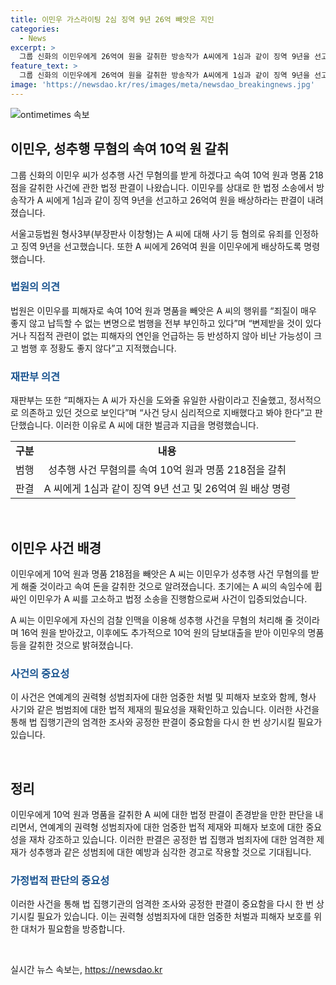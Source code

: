 ```yaml
---
title: 이민우 가스라이팅 2심 징역 9년 26억 빼앗은 지인
categories:
  - News
excerpt: >
  그룹 신화의 이민우에게 26억여 원을 갈취한 방송작가 A씨에게 1심과 같이 징역 9년을 선고하고 26억여 원을 배상하라고 명령. 법원은 A씨가 이민우를 속여 돈을 갈취한 것으로 판단하였으며, A씨의 변명을 납득하기 어렵다고 지적했습니다. A씨는 이민우를 속여 무혐의를 받을 수 있도록 도와주겠다며 돈 16억 원을 받아 간 사실도 드러났다. 10억 원의 대출과 명품 218점을 얻은 것으로 밝혀졌고, 이 씨는 A 씨를 고소하여 재판에 넘겨졌다.
feature_text: >
  그룹 신화의 이민우에게 26억여 원을 갈취한 방송작가 A씨에게 1심과 같이 징역 9년을 선고하고 26억여 원을 배상하라고 명령. 법원은 A씨가 이민우를 속여 돈을 갈취한 것으로 판단하였으며, A씨의 변명을 납득하기 어렵다고 지적했습니다. A씨는 이민우를 속여 무혐의를 받을 수 있도록 도와주겠다며 돈 16억 원을 받아 간 사실도 드러났다. 10억 원의 대출과 명품 218점을 얻은 것으로 밝혀졌고, 이 씨는 A 씨를 고소하여 재판에 넘겨졌다.
image: 'https://newsdao.kr/res/images/meta/newsdao_breakingnews.jpg'
---
```


<p><img src="https://newsdao.kr/res/images/meta/newsdao_breakingnews.jpg" alt="ontimetimes 속보" /></p>

<h2 data-ke-size="size26">이민우, 성추행 무혐의 속여 10억 원 갈취</h2>

<p>그룹 신화의 이민우 씨가 성추행 사건 무혐의를 받게 하겠다고 속여 10억 원과 명품 218점을 갈취한 사건에 관한 법정 판결이 나왔습니다. 이민우를 상대로 한 법정 소송에서 방송작가 A 씨에게 1심과 같이 징역 9년을 선고하고 26억여 원을 배상하라는 판결이 내려졌습니다.</p>

<p data-ke-size="size16">서울고등법원 형사3부(부장판사 이창형)는 A 씨에 대해 사기 등 혐의로 유죄를 인정하고 징역 9년을 선고했습니다. 또한 A 씨에게 26억여 원을 이민우에게 배상하도록 명령했습니다.</p>

<h3><b><span style="color: #1a5490;">법원의 의견</span></b></h3>

<p>법원은 이민우를 피해자로 속여 10억 원과 명품을 빼앗은 A 씨의 행위를 “죄질이 매우 좋지 않고 납득할 수 없는 변명으로 범행을 전부 부인하고 있다”며 “변제받을 것이 있다거나 직접적 관련이 없는 피해자의 연인을 언급하는 등 반성하지 않아 비난 가능성이 크고 범행 후 정황도 좋지 않다”고 지적했습니다.</p>

<h3><b><span style="color: #1a5490;">재판부 의견</span></b></h3>

<p>재판부는 또한 “피해자는 A 씨가 자신을 도와줄 유일한 사람이라고 진술했고, 정서적으로 의존하고 있던 것으로 보인다”며 “사건 당시 심리적으로 지배했다고 봐야 한다”고 판단했습니다. 이러한 이유로 A 씨에 대한 벌금과 지급을 명령했습니다.</p>

<table>
    <tr>
        <td style="text-align: center; height: 17px;"><b>구분</b></td>
        <td style="text-align: center; height: 17px;"><b>내용</b></td>
    </tr>
    <tr>
        <td style="text-align: center; height: 17px;">범행</td>
        <td style="text-align: center; height: 17px;">성추행 사건 무혐의를 속여 10억 원과 명품 218점을 갈취</td>
    </tr>
    <tr>
        <td style="text-align: center; height: 17px;">판결</td>
        <td style="text-align: center; height: 17px;">A 씨에게 1심과 같이 징역 9년 선고 및 26억여 원 배상 명령</td>
    </tr>
</table>

<p data-ke-size="size16">&nbsp;</p>

<h2 data-ke-size="size26">이민우 사건 배경</h2>

<p>이민우에게 10억 원과 명품 218점을 빼앗은 A 씨는 이민우가 성추행 사건 무혐의를 받게 해줄 것이라고 속여 돈을 갈취한 것으로 알려졌습니다. 초기에는 A 씨의 속임수에 휩싸인 이민우가 A 씨를 고소하고 법정 소송을 진행함으로써 사건이 입증되었습니다.</p>

<p data-ke-size="size16">A 씨는 이민우에게 자신의 검찰 인맥을 이용해 성추행 사건을 무혐의 처리해 줄 것이라며 16억 원을 받아갔고, 이후에도 추가적으로 10억 원의 담보대출을 받아 이민우의 명품 등을 갈취한 것으로 밝혀졌습니다.</p>

<h3><b><span style="color: #1a5490;">사건의 중요성</span></b></h3>

<p>이 사건은 연예계의 권력형 성범죄자에 대한 엄중한 처벌 및 피해자 보호와 함께, 형사 사기와 같은 범범죄에 대한 법적 제재의 필요성을 재확인하고 있습니다. 이러한 사건을 통해 법 집행기관의 엄격한 조사와 공정한 판결이 중요함을 다시 한 번 상기시킬 필요가 있습니다.</p>

<p data-ke-size="size16">&nbsp;</p>

<h2 data-ke-size="size26">정리</h2>

<p>이민우에게 10억 원과 명품을 갈취한 A 씨에 대한 법정 판결이 존경받을 만한 판단을 내리면서, 연예계의 권력형 성범죄자에 대한 엄중한 법적 제재와 피해자 보호에 대한 중요성을 재차 강조하고 있습니다. 이러한 판결은 공정한 법 집행과 범죄자에 대한 엄격한 제재가 성추행과 같은 성범죄에 대한 예방과 심각한 경고로 작용할 것으로 기대됩니다.</p>

<h3><b><span style="color: #1a5490;">가정법적 판단의 중요성</span></b></h3>

<p>이러한 사건을 통해 법 집행기관의 엄격한 조사와 공정한 판결이 중요함을 다시 한 번 상기시킬 필요가 있습니다. 이는 권력형 성범죄자에 대한 엄중한 처벌과 피해자 보호를 위한 대처가 필요함을 방증합니다.</p>

<p data-ke-size="size16">&nbsp;</p>
실시간 뉴스 속보는, <a href="https://newsdao.kr" rel="dofollow">https://newsdao.kr</a>


